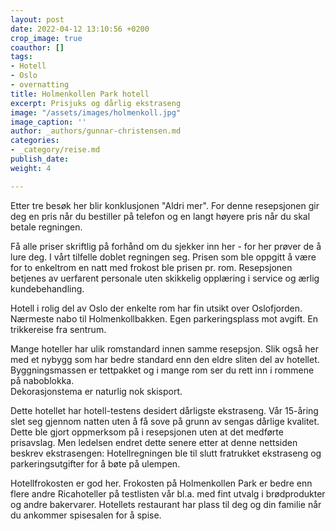 ```yaml
---
layout: post
date: 2022-04-12 13:10:56 +0200
crop_image: true
coauthor: []
tags:
- Hotell
- Oslo
- overnatting
title: Holmenkollen Park hotell
excerpt: Prisjuks og dårlig ekstraseng
image: "/assets/images/holmenkoll.jpg"
image_caption: ''
author: _authors/gunnar-christensen.md
categories:
- _category/reise.md
publish_date: 
weight: 4

---
```

Etter tre besøk her blir konklusjonen "Aldri mer". For denne resepsjonen gir deg en pris når du bestiller på telefon og en langt høyere pris når du skal betale regningen.

Få alle priser skriftlig på forhånd om du sjekker inn her - for her prøver de å lure deg. I vårt tilfelle doblet regningen seg. Prisen som ble oppgitt å være for to enkeltrom en natt med frokost ble prisen pr. rom. Resepsjonen betjenes av uerfarent personale uten skikkelig opplæring i service og ærlig kundebehandling.

Hotell i rolig del av Oslo der enkelte rom har fin utsikt over Oslofjorden. Nærmeste nabo til Holmenkollbakken. Egen parkeringsplass mot avgift. En trikkereise fra sentrum.

Mange hoteller har ulik romstandard innen samme resepsjon. Slik også her med et nybygg som har bedre standard enn den eldre sliten del av hotellet. Byggningsmassen er tettpakket og i mange rom ser du rett inn i rommene på naboblokka.  
Dekorasjonstema er naturlig nok skisport.

Dette hotellet har hotell-testens desidert dårligste ekstraseng. Vår 15-åring slet seg gjennom natten uten å få sove på grunn av sengas dårlige kvalitet. Dette ble gjort oppmerksom på i resepsjonen uten at det medførte prisavslag. Men ledelsen endret dette senere etter at denne nettsiden beskrev ekstrasengen: Hotellregningen ble til slutt fratrukket ekstraseng og parkeringsutgifter for å bøte på ulempen.

Hotellfrokosten er god her. Frokosten på Holmenkollen Park er bedre enn flere andre Ricahoteller på testlisten vår bl.a. med fint utvalg i brødprodukter og andre bakervarer. Hotellets restaurant har plass til deg og din familie når du ankommer spisesalen for å spise.
